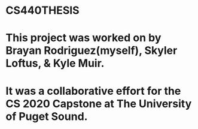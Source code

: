# CS440THESIS

# This project was worked on by Brayan Rodriguez(myself), Skyler Loftus, & Kyle Muir.
# It was a collaborative effort for the CS 2020 Capstone at The University of Puget Sound.
